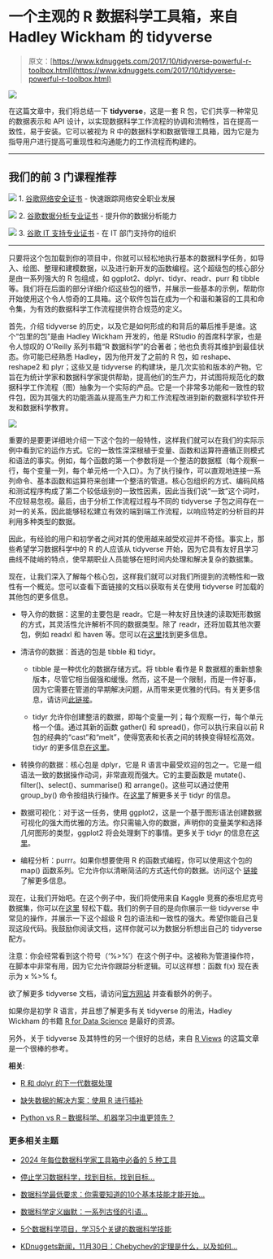 # 一个主观的 R 数据科学工具箱，来自 Hadley Wickham 的 tidyverse

> 原文：[https://www.kdnuggets.com/2017/10/tidyverse-powerful-r-toolbox.html](https://www.kdnuggets.com/2017/10/tidyverse-powerful-r-toolbox.html)

![](../Images/c25a61e728673f95213e84868a59ef3e.png)

在这篇文章中，我们将总结一下 **tidyverse**，这是一套 R 包，它们共享一种常见的数据表示和 API 设计，以实现数据科学工作流程的协调和流畅性，旨在提高一致性，易于安装。它可以被视为 R 中的数据科学和数据管理工具箱，因为它是为指导用户进行提高可重现性和沟通能力的工作流程而构建的。

* * *

## 我们的前 3 门课程推荐

![](../Images/0244c01ba9267c002ef39d4907e0b8fb.png) 1\. [谷歌网络安全证书](https://www.kdnuggets.com/google-cybersecurity) - 快速跟踪网络安全职业发展

![](../Images/e225c49c3c91745821c8c0368bf04711.png) 2\. [谷歌数据分析专业证书](https://www.kdnuggets.com/google-data-analytics) - 提升你的数据分析能力

![](../Images/0244c01ba9267c002ef39d4907e0b8fb.png) 3\. [谷歌 IT 支持专业证书](https://www.kdnuggets.com/google-itsupport) - 在 IT 部门支持你的组织

* * *

只要将这个包加载到你的项目中，你就可以轻松地执行基本的数据科学任务，如导入、绘图、整理和建模数据，以及进行新开发的函数编程。这个超级包的核心部分是由一系列强大的 R 包组成，如 ggplot2、dplyr、tidyr、readr、purr 和 tibble 等。我们将在后面的部分详细介绍这些包的细节，并展示一些基本的示例，帮助你开始使用这个令人惊奇的工具箱。这个软件包旨在成为一个和谐和兼容的工具和命令集，为有效的数据科学工作流程提供符合规范的定义。

首先，介绍 tidyverse 的历史，以及它是如何形成的和背后的幕后推手是谁。这个“包里的包”是由 Hadley Wickham 开发的，他是 RStudio 的首席科学家，也是令人惊叹的 O'Reilly 系列书籍“R 数据科学”的合著者；他也负责将其维护到最佳状态。你可能已经熟悉 Hadley，因为他开发了之前的 R 包，如 reshape、reshape2 和 plyr；这些又是 tidyverse 的构建块，是几次实验和版本的产物。它旨在为统计学家和数据科学家提供帮助，提高他们的生产力，并试图将规范化的数据科学工作流程（图）抽象为一个实际的产品。它是一个非常多功能和一致性的软件包，因为其强大的功能涵盖从提高生产力和工作流程改进到新的数据科学软件开发和数据科学教育。

![](../Images/0e8a6ee7ad2203a2bbc1496486941786.png)

重要的是要更详细地介绍一下这个包的一般特性，这样我们就可以在我们的实际示例中看到它的运作方式。它的一致性深深根植于变量、函数和运算符遵循正则模式和语法的事实。例如，每个函数的第一个参数将是一个整洁的数据框（每个观察一行，每个变量一列，每个单元格一个入口）。为了执行操作，可以直观地连接一系列命令、基本函数和运算符来创建一个整洁的管道。核心包组织的方式、编码风格和测试程序构成了第二个较低级别的一致性因素，因此当我们说“一致”这个词时，不应轻易忽视。最后，由于分析工作流程过程与不同的 tidyverse 子包之间存在一对一的关系，因此能够轻松建立有效的端到端工作流程，以响应特定的分析目的并利用多种类型的数据。

因此，有经验的用户和初学者之间对其的使用越来越受欢迎并不奇怪。事实上，那些希望学习数据科学中的 R 的人应该从 tidyverse 开始，因为它具有友好且学习曲线不陡峭的特点，使早期职业人员能够在短时间内处理和解决复杂的数据集。

现在，让我们深入了解每个核心包，这样我们就可以对我们所提到的流畅性和一致性有一个概览。您可以查看下面链接的文档以获取有关在使用 tidyverse 时加载的其他包的更多信息。

+   导入你的数据：这里的主要包是 readr。它是一种友好且快速的读取矩形数据的方式，其灵活性允许解析不同的数据类型。除了 readr，还将加载其他次要包，例如 readxl 和 haven 等。您可以在[这里](https://readr.Tidyverse.org)找到更多信息。

+   清洁你的数据：首选的包是 tibble 和 tidyr。

    +   tibble 是一种优化的数据存储方式。将 tibble 看作是 R 数据框的重新想象版本，尽管它相当倔强和缓慢。然而，这不是一个限制，而是一件好事，因为它需要在管道的早期解决问题，从而带来更优雅的代码。有关更多信息，请访问[此链接](https://tibble.Tidyverse.org)。

    +   tidyr 允许你创建整洁的数据，即每个变量一列；每个观察一行，每个单元格一个值。通过其新的函数 gather() 和 spread()，你可以执行来自以前 R 包的经典的“cast”和“melt”，使得宽表和长表之间的转换变得轻松高效。tidyr 的更多信息[在这里](https://tidyr.Tidyverse.org/)。

+   转换你的数据：核心包是 dplyr，它是 R 语言中最受欢迎的包之一。它是一组语法一致的数据操作动词，非常直观而强大。它的主要函数是 mutate()、filter()、select()、summarise() 和 arrange()。这些可以通过使用 group_by() 命令按组执行操作。在[这里](https://dplyr.Tidyverse.org/)了解更多关于 tidyr 的信息。

+   数据可视化：对于这一任务，使用 ggplot2，这是一个基于图形语法创建数据可视化的强大而优雅的方法。你只需输入你的数据，声明你的变量美学和选择几何图形的类型，ggplot2 将会处理剩下的事情。更多关于 tidyr 的信息在[这里](https://ggplot2.Tidyverse.org)。

+   编程分析：purrr。如果你想要使用 R 的函数式编程，你可以使用这个包的 map() 函数系列。它允许你以清晰简洁的方式迭代你的数据。访问这个 [链接](https://purr.Tidyverse.org) 了解更多信息。

现在，让我们开始吧。在这个例子中，我们将使用来自 Kaggle 竞赛的泰坦尼克号数据集，你可以在[这里](https://www.kaggle.com/c/titanic/data) 轻松下载。我们的例子目的是向你展示一些 tidyverse 中常见的操作，并展示一下这个超级 R 包的语法和一致性的强大。希望你能自己复现这段代码。我鼓励你阅读文档，这样你就可以为数据分析想出自己的 tidyverse 配方。

注意：你会经常看到这个符号（‘%>%’）在这个例子中。这被称为管道操作符，在脚本中非常有用，因为它允许你跟踪分析逻辑。可以这样想：函数 f(x) 现在表示为 x %>% f。

欲了解更多 tidyverse 文档，请访问[官方网站](https://www.tidyverse.org) 并查看额外的例子。

如果你是初学 R 语言，并且想了解更多有关 tidyverse 的用法，Hadley Wickham 的书籍 [R for Data Science](https://r4ds.had.co.nz) 是最好的资源。

另外，关于 tidyverse 及其特性的另一个很好的总结，来自 [R Views](https://rviews.rstudio.com/2017/06/08/what-is-the-tidyverse/) 的这篇文章是一个很棒的参考。

**相关**:

+   [R 和 dplyr 的下一代数据处理](/2017/08/next-generation-data-manipulation-dplyr.html)

+   [缺失数据的解决方案：使用 R 进行插补](/2017/09/missing-data-imputation-using-r.html)

+   [Python vs R – 数据科学、机器学习中谁更领先？](/2017/09/python-vs-r-data-science-machine-learning.html)

### 更多相关主题

+   [2024 年每位数据科学家工具箱中必备的 5 种工具](https://www.kdnuggets.com/5-tools-every-data-scientist-needs-in-their-toolbox-in-2024)

+   [停止学习数据科学，找到目标，找到目标...](https://www.kdnuggets.com/2021/12/stop-learning-data-science-find-purpose.html)

+   [数据科学最低要求：你需要知道的10个基本技能才能开始...](https://www.kdnuggets.com/2020/10/data-science-minimum-10-essential-skills.html)

+   [数据科学定义幽默：一系列古怪的引语...](https://www.kdnuggets.com/2022/02/data-science-definition-humor.html)

+   [5个数据科学项目，学习5个关键的数据科学技能](https://www.kdnuggets.com/2022/03/5-data-science-projects-learn-5-critical-data-science-skills.html)

+   [KDnuggets新闻，11月30日：Chebychev的定理是什么，以及如何...](https://www.kdnuggets.com/2022/n46.html)
